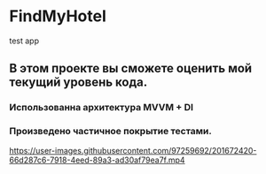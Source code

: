# FindMyHotel
test app

## В этом проекте вы сможете оценить мой текущий уровень кода. 
### Использованна архитектура MVVM + DI
### Произведено частичное покрытие тестами.

https://user-images.githubusercontent.com/97259692/201672420-66d287c6-7918-4eed-89a3-ad30af79ea7f.mp4

